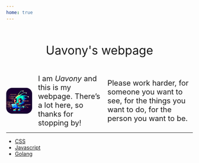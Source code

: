 ```yaml
---
home: true
---
```

<div class="title">Uavony's webpage</div>

<div class="head">
    <img src="/static/head.jpeg"/>
    <span>
        I am <i>Uavony</i> and this is my webpage. There’s a lot here, so thanks for stopping by! 
    </span>
    <span>
        Please work harder, for someone you want to see, for the things you want to do, for the person you want to be.  
    </span>
</div>

<hr />

- [CSS](./css/index.md)
- [Javascript](./js/index.md)
- [Golang](./golang/index.md)

<style scopd>
.title {
    text-align: center;
    font-size: 2rem;
    line-height: 8rem;
}

.dexcription {
    column-count: 2;
}

.head {
    display:flex;
    align-items:center;
    gap: 16px;
    font-size:1.25rem;
    justify-content: space-between;
}

.head > img {
    width: 70px;
    border-radius:16px;
    /* animation: khead 5s finite; */
}

/* @keymaps khead {

} */

</style>
